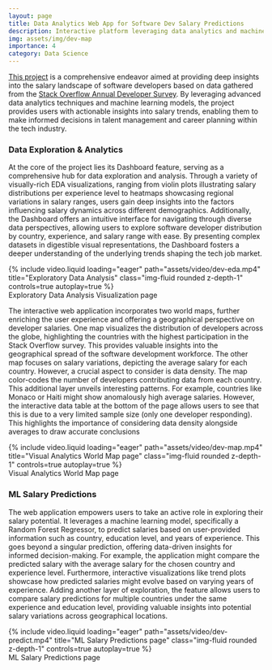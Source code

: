 ```yaml
---
layout: page
title: Data Analytics Web App for Software Dev Salary Predictions
description: Interactive platform leveraging data analytics and machine learning to predict software developers' salaries.
img: assets/img/dev-map
importance: 4
category: Data Science
---
```


[This project](https://github.com/davidperezcarrasco/Visual-Data-Analytics-Web-App-with-ML-Predictions) is a comprehensive endeavor aimed at providing deep insights into the salary landscape of software developers based on data gathered from the [Stack Overflow Annual Developer Survey](https://insights.stackoverflow.com/survey). By leveraging advanced data analytics techniques and machine learning models, the project provides users with actionable insights into salary trends, enabling them to make informed decisions in talent management and career planning within the tech industry.

### Data Exploration & Analytics

At the core of the project lies its Dashboard feature, serving as a comprehensive hub for data exploration and analysis. Through a variety of visually-rich EDA visualizations, ranging from violin plots illustrating salary distributions per experience level to heatmaps showcasing regional variations in salary ranges, users gain deep insights into the factors influencing salary dynamics across different demographics. Additionally, the Dashboard offers an intuitive interface for navigating through diverse data perspectives, allowing users to explore software developer distribution by country, experience, and salary range with ease. By presenting complex datasets in digestible visual representations, the Dashboard fosters a deeper understanding of the underlying trends shaping the tech job market.

<div class="row">
    <div class="col-sm mt-3 mt-md-0">
        {% include video.liquid loading="eager" path="assets/video/dev-eda.mp4" title="Exploratory Data Analysis" class="img-fluid rounded z-depth-1" controls=true autoplay=true %}
    </div>
</div>
<div class="caption">
    Exploratory Data Analysis Visualization page
</div>

The interactive web application incorporates two world maps, further enriching the user experience and offering a geographical perspective on developer salaries. One map visualizes the distribution of developers across the globe, highlighting the countries with the highest participation in the Stack Overflow survey. This provides valuable insights into the geographical spread of the software development workforce. The other map focuses on salary variations, depicting the average salary for each country. However, a crucial aspect to consider is data density. The map color-codes the number of developers contributing data from each country. This additional layer unveils interesting patterns. For example, countries like Monaco or Haiti might show anomalously high average salaries. However, the interactive data table at the bottom of the page allows users to see that this is due to a very limited sample size (only one developer responding). This highlights the importance of considering data density alongside averages to draw accurate conclusions

<div class="row">
    <div class="col-sm mt-3 mt-md-0">
        {% include video.liquid loading="eager" path="assets/video/dev-map.mp4" title="Visual Analytics World Map page" class="img-fluid rounded z-depth-1" controls=true autoplay=true %}
    </div>
</div>
<div class="caption">
    Visual Analytics World Map page
</div>

### ML Salary Predictions

The web application empowers users to take an active role in exploring their salary potential. It leverages a machine learning model, specifically a Random Forest Regressor, to predict salaries based on user-provided information such as country, education level, and years of experience. This goes beyond a singular prediction, offering data-driven insights for informed decision-making. For example, the application might compare the predicted salary with the average salary for the chosen country and experience level. Furthermore, interactive visualizations like trend plots showcase how predicted salaries might evolve based on varying years of experience. Adding another layer of exploration, the feature allows users to compare salary predictions for multiple countries under the same experience and education level, providing valuable insights into potential salary variations across geographical locations.

<div class="row">
    <div class="col-sm mt-3 mt-md-0">
        {% include video.liquid loading="eager" path="assets/video/dev-predict.mp4" title="ML Salary Predictions page" class="img-fluid rounded z-depth-1" controls=true autoplay=true %}
    </div>
</div>
<div class="caption">
    ML Salary Predictions page
</div>
